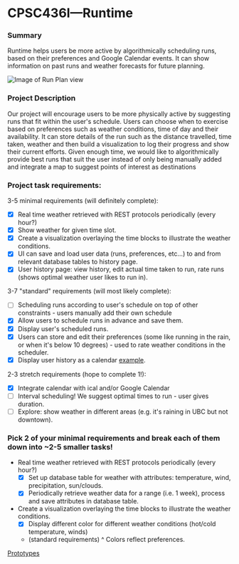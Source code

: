 # CPSC436I—Runtime

### Summary

Runtime helps users be more active by algorithmically scheduling runs, based on their preferences and Google Calendar events. It can show information on past runs and weather forecasts for future planning.

![Image of Run Plan view](https://raw.githubusercontent.com/mostlyfabulous/Runtime/master/screenshots/Runtime%20Run%20Plan%20page.png)


### Project Description
Our project will encourage users to be more physically active by suggesting runs that fit within the user's schedule. Users can choose when to exercise based on preferences such as weather conditions, time of day and their availability. It can store details of the run such as the distance travelled, time taken, weather and then build a visualization to log their progress and show their current efforts. Given enough time, we would like to algorithmically provide best runs that suit the user instead of only being manually added and integrate a map to suggest points of interest as destinations
### Project task requirements:
3-5 minimal requirements (will definitely complete):
  - [x] Real time weather retrieved with REST protocols periodically (every hour?)
  - [x] Show weather for given time slot.
  - [x] Create a visualization overlaying the time blocks to illustrate the weather conditions. 
  - [x] UI can save and load user data (runs, preferences, etc...) to and from relevant database tables to history page.
  - [x] User history page: view history, edit actual time taken to run, rate runs (shows optimal weather user likes to run in).
  
3-7 "standard" requirements (will most likely complete):
  - [ ] Scheduling runs according to user's schedule on top of other constraints - users manually add their own schedule
  - [x] Allow users to schedule runs in advance and save them. 
  - [x] Display user's scheduled runs.
  - [x] Users can store and edit their preferences (some like running in the rain, or when it's below 10 degrees) - used to rate weather conditions in the scheduler.
  - [x] Display user history as a calendar [example](https://fullcalendar.io/).
  
2-3 stretch requirements (hope to complete 1!):
  - [x] Integrate calendar with ical and/or Google Calendar
  - [ ] Interval scheduling! We suggest optimal times to run - user gives duration.
  - [ ] Explore: show weather in different areas (e.g. it's raining in UBC but not downtown).
  
### Pick 2 of your minimal requirements and break each of them down into ~2-5 smaller tasks!
* Real time weather retrieved with REST protocols periodically (every hour?)
  - [x] Set up database table for weather with attributes: temperature, wind, precipitation, sun/clouds.
  - [x] Periodically retrieve weather data for a range (i.e. 1 week), process and save attributes in database table. 
  
* Create a visualization overlaying the time blocks to illustrate the weather conditions. 
  - [x] Display different color for different weather conditions (hot/cold temperature, winds)
  - (standard requirements) ^ Colors reflect preferences. 

[Prototypes](https://github.com/mostlyfabulous/CPSC436I-Project/blob/master/CPSC436-Prototype.pdf)
